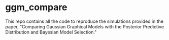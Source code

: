 # ggm_compare
This repo contains all the code to reproduce the simulations provided in the paper, "Comparing Gaussian Graphical Models with the Posterior Predictive
Distribution and Bayesian Model Selection."
